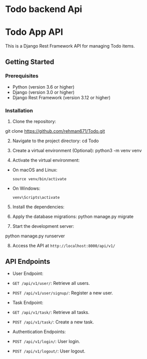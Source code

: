 # Todo backend Api
# Todo App API

This is a Django Rest Framework API for managing Todo items.

## Getting Started

### Prerequisites

- Python (version 3.6 or higher)
- Django (version 3.0 or higher)
- Django Rest Framework (version 3.12 or higher)

### Installation

1. Clone the repository:

git clone https://github.com/rehman671/Todo.git


2. Navigate to the project directory:
cd Todo




3. Create a virtual environment (Optional):
python3 -m venv venv


4. Activate the virtual environment:
- On macOS and Linux:
  ```
  source venv/bin/activate
  ```
- On Windows:
  ```
  venv\Scripts\activate
  ```

5. Install the dependencies:


6. Apply the database migrations:
python manage.py migrate



7. Start the development server:


python manage.py runserver





8. Access the API at `http://localhost:8000/api/v1/`

## API Endpoints

- User Endpoint:
- `GET /api/v1/user/`: Retrieve all users.
- `POST /api/v1/user/signup/`: Register a new user.

- Task Endpoint:
- `GET /api/v1/task/`: Retrieve all tasks.
- `POST /api/v1/task/`: Create a new task.

- Authentication Endpoints:
- `POST /api/v1/login/`: User login.
- `POST /api/v1/logout/`: User logout.






